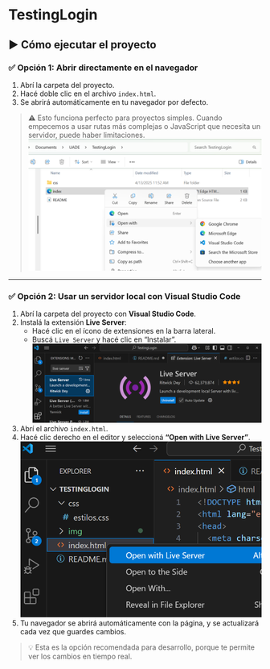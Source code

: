 # TestingLogin

## ▶️ Cómo ejecutar el proyecto

### ✅ Opción 1: Abrir directamente en el navegador

1. Abrí la carpeta del proyecto.
2. Hacé doble clic en el archivo `index.html`.
3. Se abrirá automáticamente en tu navegador por defecto.

> ⚠️ Esto funciona perfecto para proyectos simples. Cuando empecemos a usar rutas más complejas o JavaScript que necesita un servidor, puede haber limitaciones.
![alt text](img/image.png)

---

### ✅ Opción 2: Usar un servidor local con Visual Studio Code

1. Abrí la carpeta del proyecto con **Visual Studio Code**.
2. Instalá la extensión **Live Server**:
   - Hacé clic en el ícono de extensiones en la barra lateral.
   - Buscá `Live Server` y hacé clic en “Instalar”.
![alt text](img/image-1.png)
3. Abrí el archivo `index.html`.
4. Hacé clic derecho en el editor y seleccioná **“Open with Live Server”**.
![alt text](img/image-2.png)
5. Tu navegador se abrirá automáticamente con la página, y se actualizará cada vez que guardes cambios.

> 💡 Esta es la opción recomendada para desarrollo, porque te permite ver los cambios en tiempo real.
